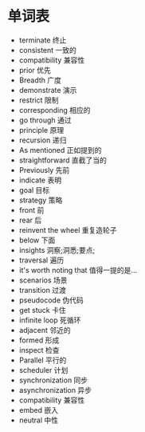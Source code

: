 # 单词表

- terminate 终止
- consistent 一致的
- compatibility 兼容性
- prior 优先
- Breadth 广度
- demonstrate 演示
- restrict 限制
- corresponding 相应的
- go through 通过
- principle 原理
- recursion 递归
- As mentioned 正如提到的
- straightforward 直截了当的
- Previously 先前
- indicate 表明
- goal 目标
- strategy 策略
- front 前
- rear 后
- reinvent the wheel 重复造轮子
- below 下面
- insights 洞察;洞悉;要点;
- traversal 遍历
- it's worth noting that 值得一提的是...
- scenarios 场景
- transition 过渡
- pseudocode 伪代码
- get stuck 卡住
- infinite loop 死循环
- adjacent 邻近的
- formed 形成
- inspect 检查
- Parallel 平行的
- scheduler 计划
- synchronization 同步
- asynchronization 异步
- compatibility 兼容性
- embed 嵌入
- neutral 中性